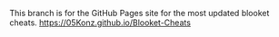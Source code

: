 This branch is for the GitHub Pages site for the most updated blooket cheats.
https://05Konz.github.io/Blooket-Cheats